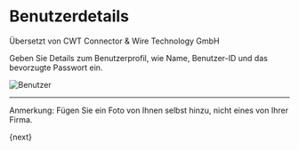# Benutzerdetails

<span class="text-muted contributed-by">Übersetzt von CWT Connector & Wire Technology GmbH</span> 

Geben Sie Details zum Benutzerprofil, wie Name, Benutzer-ID und das bevorzugte Passwort ein.

<img alt="Benutzer" class="screenshot"
src="{{docs_base_url}}/assets/img/setup-wizard/step-3.png">

---

Anmerkung: Fügen Sie ein Foto von Ihnen selbst hinzu, nicht eines von Ihrer Firma.

{next}
